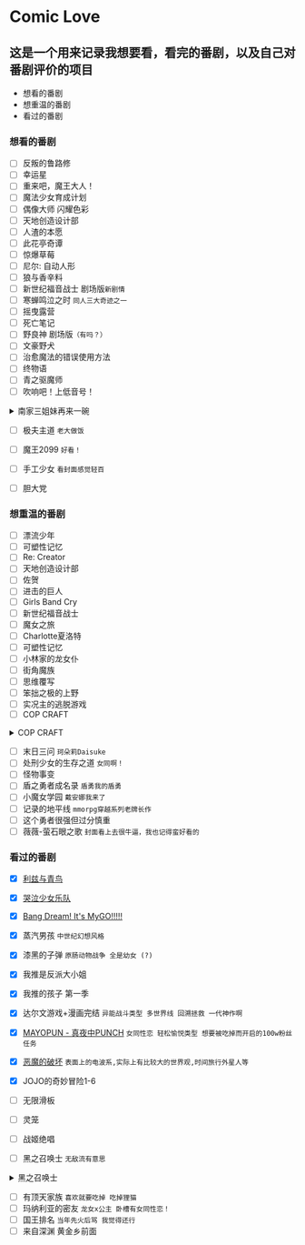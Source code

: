 # Comic Love

## 这是一个用来记录我想要看，看完的番剧，以及自己对番剧评价的项目

* 想看的番剧
* 想重温的番剧
* 看过的番剧

### 想看的番剧

* [ ] 反叛的鲁路修
* [ ] 幸运星
* [ ] 重来吧，魔王大人！
* [ ] 魔法少女育成计划
* [ ] 偶像大师 闪耀色彩
* [ ] 天地创造设计部
* [ ] 人渣的本愿
* [ ] 此花亭奇谭
* [ ] 惊爆草莓
* [ ] 尼尔: 自动人形
* [ ] 狼与香辛料
* [ ] 新世纪福音战士 剧场版`新剧情`
* [ ] 寒蝉鸣泣之时 `同人三大奇迹之一`
* [ ] 摇曳露营
* [ ] 死亡笔记
* [ ] 野良神 剧场版`（有吗？）`
* [ ] 文豪野犬
* [ ] 治愈魔法的错误使用方法
* [ ] 终物语
* [ ] 青之驱魔师
* [ ] 吹响吧！上低音号！

<details close>
 <summary>南家三姐妹再来一碗</summary>
 <div>
  高中二年级代母之职的大姐春香，活泼但爱闯祸的初中二年级生夏奈，毒舌的小学五年级生千秋和他们各个年龄的朋友
 </div>
 <img src="Comic\wanted\南家三姐妹再来一碗\南家三姐妹再来一碗.jpg" alt="南家三姐妹再来一碗" style="height: 100px;width: auto;"></img>
</details>

* [ ] 极夫主道 `老大做饭`
* [ ] 魔王2099 `好看！`
* [ ] 手工少女 `看封面感觉轻百`
* [ ] 胆大党


### 想重温的番剧

* [ ] 漂流少年
* [ ] 可塑性记忆
* [ ] Re: Creator
* [ ] 天地创造设计部
* [ ] 佐贺
* [ ] 进击的巨人
* [ ] Girls Band Cry
* [ ] 新世纪福音战士
* [ ] 魔女之旅
* [ ] Charlotte夏洛特
* [ ] 可塑性记忆
* [ ] 小林家的龙女仆
* [ ] 街角魔族
* [ ] 思维覆写
* [ ] 笨拙之极的上野
* [ ] 实况主的逃脱游戏
* [ ] COP CRAFT

<details close>
    <summary> COP CRAFT</summary>
    <div>
十五年前，太平洋上出现了一个未知的超空间大门，在门的对面，是妖精和魔物居住的奇妙异世界“菜特·寒玛尼”。
“圣特雷萨市”是有着超过200万的来自两个世界的移民居住的都市，那里有着多样的民族和多形的文化，有着富裕者和贫困者，那里是全世界最新的“梦们之城”。但是，在那混法的暗影中，涌动着各种各样的犯罪。
而面对这些犯罪的刑警们，就存在于圣特雷萨市的警察
局······
刑警桂·的场与异世界骑士提拉娜，性别、性格以及“出生
的世界”均不相同的两人相遇之时，案件发生了。
两个世界，两种正义，在其前方一—搭档警察动作剧开幕!</div>
</details>

* [ ] 末日三问 `珂朵莉Daisuke`
* [ ] 处刑少女的生存之道 `女同啊！`
* [ ] 怪物事变
* [ ] 盾之勇者成名录 `盾勇我的盾勇`
* [ ] 小魔女学园 `戴安娜我来了`
* [ ] 记录的地平线 `mmorpg穿越系列老牌长作`
* [ ] 这个勇者很强但过分慎重
* [ ] 薇薇-萤石眼之歌 `封面看上去很牛逼，我也记得蛮好看的`

### 看过的番剧

* [X] [利兹与青鸟](Comic/watched/利兹与青鸟/利兹与青鸟.md)
* [X] [哭泣少女乐队](Comic/watched/GBC/gbc.md)
* [X] [Bang Dream! It&#39;s MyGO!!!!!](Comic\watched\Mygo\mygo.md)
* [X] 蒸汽男孩 `中世纪幻想风格`
* [X] 漆黑的子弹 `原肠动物战争 全是幼女 (?)`
* [X] 我推是反派大小姐
* [X] 我推的孩子 第一季
* [X] 达尔文游戏+漫画完结 `异能战斗类型 多世界线 回溯拯救 一代神作啊`
* [X] [MAYOPUN - 真夜中PUNCH](./Comic/watched/mayopun/MAYOPUN.png) `女同性恋 轻松愉悦类型 想要被吃掉而开启的100w粉丝任务`
* [X] [恶魔的破坏](./Comic/watched/恶魔的破坏/恶魔的破坏.jpg) `表面上的电波系,实际上有比较大的世界观,时间旅行外星人等`

* [X] JOJO的奇妙冒险1-6
* [ ] 无限滑板
* [ ] 灵笼
* [ ] 战姬绝唱
* [ ] 黑之召唤士 `无敌流有意思`

<details close>
<summary> 黑之召唤士 </summary>
“这是第一次呢，意然让我这个神来当他的手下。”
凯尔文醒来后发现自己转生到了异世界，而且，他将异世界向导同时也是那个世界的女神认作了自己的属下。
用前世记忆作为交换，得到超高等级的召唤技能与魔法技能的凯尔文，开始了冒险者的生汇，因为自身追求强故的性格和远超新人的战斗数值，瞬间变得引人注目。
身披黑色长袍的战斗狂立人公聚集了同伴，变身为最强冒险者，酣畅淋滴的战斗冒险就此拉开帷幕!
</details>

* [ ] 有顶天家族 `喜欢就要吃掉 吃掉狸猫`
* [ ] 玛纳利亚的密友 `龙女x公主 卧槽有女同性恋！`
* [ ] 国王排名 `当年先火后骂 我觉得还行`
* [ ] 来自深渊 黄金乡前面
